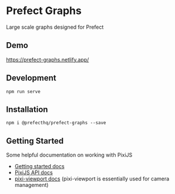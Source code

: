 # Prefect Graphs
Large scale graphs designed for Prefect

## Demo
https://prefect-graphs.netlify.app/

## Development
```
npm run serve
```

## Installation
```
npm i @prefecthq/prefect-graphs --save
```

## Getting Started

Some helpful documentation on working with PixiJS
- [Getting started docs]([url](https://pixijs.io/guides/index.html))
- [PixiJS API docs]([url](https://pixijs.download/release/docs/index.html))
- [pixi-viewport docs]([url](https://davidfig.github.io/pixi-viewport/jsdoc/index.html)) (pixi-viewport is essentially used for camera management)
